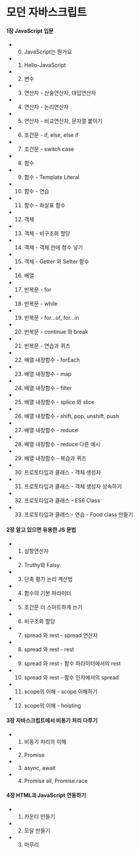 # 모던 자바스크립트

#### 1장 JavaScript 입문

* 00. JavaScript는 뭔가요
* 01. Hello-JavaScript
* 02. 변수
* 03. 연산자 - 산술연산자, 대입연산자
* 04. 연산자 - 논리연산자
* 05. 연산자 - 비교연산자, 문자열 붙이기
* 06. 조건문 - if, else, else if
* 07. 조건문 - switch case
* 08. 함수
* 09. 함수 - Template Literal
* 10. 함수 - 연습
* 11. 함수 - 화살표 함수
* 12. 객체
* 13. 객체 - 비구조화 할당
* 14. 객체 - 객체 안에 함수 넣기
* 15. 객체 - Getter 와 Setter 함수
* 16. 배열
* 17. 반복문 - for
* 18. 반복문 - while
* 19. 반복문 - for...of, for...in
* 20. 반복문 - continue 와 break
* 21. 반복문 - 연습과 퀴즈
* 22. 배열 내장함수 - forEach
* 23. 배열 내장함수 - map
* 24. 배열 내장함수 - filter
* 25. 배열 내장함수 - splice 와 slice
* 26. 배열 내장함수 - shift, pop, unshift, push
* 27. 배열 내장함수 - reduce
* 28. 배열 내장함수 - reduce 다른 예시
* 29. 배열 내장함수 - 복습과 퀴즈
* 30. 프로토타입과 클래스 - 객체 생성자
* 31. 프로토타입과 클래스 - 객체 생성자 상속하기
* 32. 프로토타입과 클래스 - ES6 Class
* 33. 프로토타입과 클래스 - 연습 - Food class 만들기

#### 2장 알고 있으면 유용한 JS 문법

* 01. 삼항연산자
* 02. Truthy와 Falsy
* 03. 단축 평가 논리 계산법
* 04. 함수의 기본 파라미터
* 05. 조건문 더 스마트하게 쓰기
* 06. 비구조화 할당
* 07. spread 와 rest - spread 연산자
* 08. spread 와 rest - rest
* 09. spread 와 rest - 함수 파라미터에서의 rest
* 10. spread 와 rest - 함수 인자에서의 spread
* 11. scope의 이해 - scope 이해하기
* 12. scope의 이해 - hoisting

#### 3장 자바스크립트에서 비동기 처리 다루기

* 01. 비동기 처리의 이해
* 02. Promise
* 03. async, await
* 04. Promise all, Promise.race

#### 4장 HTML과 JavaScript 연동하기

* 01. 카운터 만들기
* 02. 모달 만들기
* 03. 마무리

